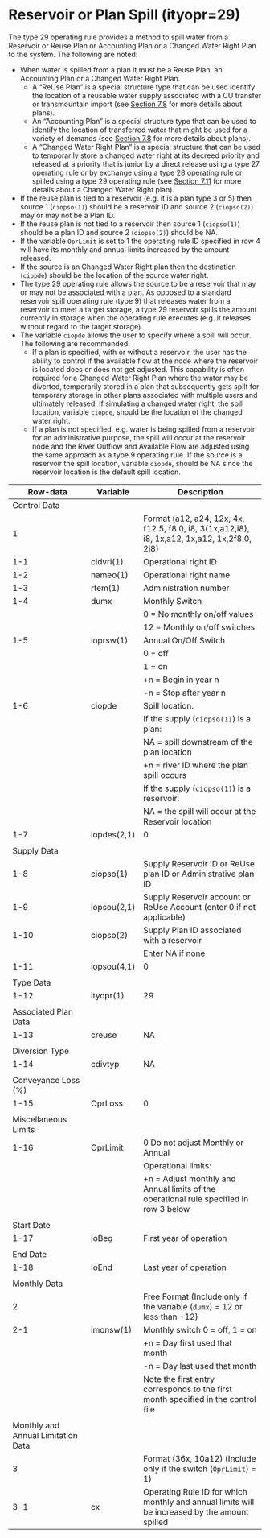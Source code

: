 # Reservoir or Plan Spill (ityopr=29) #

The type 29 operating rule provides a method to spill water from a Reservoir or Reuse Plan or Accounting Plan or a Changed Water Right Plan to the 
system. The following are noted:

* When water is spilled from a plan it must be a Reuse Plan, an Accounting Plan or a Changed Water Right Plan.  
	* A “ReUse Plan” is a special structure type that can be used identify the location of a reusable water supply associated with a CU transfer or 
transmountain import (see [Section 7.8](../StandardModelingProcedures/78.md) for more details about plans). 
	* An “Accounting Plan” is a special structure type that can be used to identify the location of transferred water that might be used for a variety 
of demands (see [Section 7.8](../StandardModelingProcedures/78.md) for more details about plans). 
	* A “Changed Water Right Plan” is a special structure that can be used to temporarily store a changed water right at its decreed priority and released 
at a priority that is junior by a direct release using a type 27 operating rule or by exchange using a type 28 operating rule or spilled using a type 29 
operating rule (see [Section 7.11](../StandardModelingProcedures/711.md) for more details about a Changed Water Right plan).  
* If the reuse plan is tied to a reservoir (e.g. it is a plan type 3 or 5) then source 1 (`ciopso(1)`) should be a reservoir ID and source 2 (`ciopso(2)`) 
may or may not be a Plan ID. 
* If the reuse plan is not tied to a reservoir then source 1 (`ciopso(1)`) should be a plan ID and source 2 (`ciopso(2)`) should be NA. 
* If the variable `OprLimit` is set to 1 the operating rule ID specified in row 4 will have its monthly and annual limits increased by the amount released.
* If the source is an Changed Water Right plan then the destination (`ciopde`) should be the location of the source water right.
* The type 29 operating rule allows the source to be a reservoir that may or may not be associated with a plan.  As opposed to a standard reservoir spill 
operating rule (type 9) that releases water from a reservoir to meet a target storage, a  type 29 reservoir spills the amount currently in storage when the 
operating rule executes (e.g. it releases without regard to the target storage).   
* The variable `ciopde` allows the user to specify where a spill will occur.  The following are recommended:
	* If a plan is specified, with or without a reservoir, the user has the ability to control if the available flow at the node where the reservoir is located 
does or does not get adjusted.  This capability is often required for a Changed Water Right Plan where the water may be diverted, temporarily stored in a plan 
that subsequently gets spilt for temporary storage in other plans associated with multiple users and ultimately released.  If simulating a changed water right, 
the spill location, variable `ciopde`, should be the location of the changed water right.
	* If a plan is not specified, e.g. water is being spilled from a reservoir for an administrative purpose, the spill will occur at the reservoir node and the 
River Outflow and Available Flow are adjusted using the same approach as a type 9 operating rule. If the source is a reservoir the spill location, variable `ciopde`, 
should be NA since the reservoir location is the default spill location. 

| Row-data							| Variable						| Description 								|				
| ------------------				| --------------------			| --------									|
| Control Data						| 								| 											|
| 1 								| 								| Format (a12, a24, 12x, 4x, f12.5, f8.0, i8, 3(1x,a12,i8), i8, 1x,a12, 1x,a12, 1x,2f8.0, 2i8)
| 1-1								| cidvri(1)						| Operational right ID
| 1-2								| nameo(1)						| Operational right name
| 1-3								| rtem(1)						| Administration number 
| 1-4								| dumx							| Monthly Switch 
| 									| 								| 0 = No monthly on/off values
| 									| 								| 12 = Monthly on/off switches
| 1-5								| ioprsw(1)						| Annual On/Off Switch 
| 									| 								| 0 = off 
| 									| 								| 1 = on
| 									| 								| +n = Begin in year n
| 									| 								| -n = Stop after year n
| 1-6								| ciopde						| Spill location.
|       							|          						| If the supply (`ciopso(1)`) is a plan:
| 									| 								| NA = spill downstream of the plan location
| 									| 								| +n = river ID where the plan spill occurs
|       							|          	 					| If the supply (`ciopso(1)`) is a reservoir:
| 									| 								| NA = the spill will occur at the Reservoir location
| 1-7								| iopdes(2,1)					| 0
| | | |
| Supply Data | | | 
| 1-8								| ciopso(1)						| Supply Reservoir ID or ReUse plan ID or Administrative plan ID
| 1-9								| iopsou(2,1)					| Supply Reservoir account or ReUse Account (enter 0 if not applicable)
| 1-10								| ciopso(2)						| Supply Plan ID associated with a reservoir
| 									| 								| Enter NA if none
| 1-11								| iopsou(4,1)					| 0
| | | |
| Type Data | | |
| 1-12								| ityopr(1)						| 29 
| | | |
| Associated Plan Data | | |
| 1-13								| creuse						| NA
| | | |
| Diversion Type | | |
| 1-14								| cdivtyp						| NA
| | | |
| Conveyance Loss (%) | | |
| 1-15								| OprLoss						| 0
| | | |
| Miscellaneous Limits | | |
| 1-16								| OprLimit						| 0 Do not adjust Monthly or Annual
| 									| 								| Operational limits:
| 									| 								| +n = Adjust monthly and Annual limits of the operational rule specified in row 3 below 
| | | |
| Start Date | | |
| 1-17								| IoBeg							| First year of operation
| | | |
| End Date | | |
| 1-18								| IoEnd							| Last year of operation
| | | |
| Monthly Data | | |
| 2 								| 								| Free Format (Include only if the variable (`dumx`) = 12 or less than -12) 
| 2-1								| imonsw(1)						| Monthly switch 0 = off, 1 = on
| 									| 								| +n = Day first used that month
| 									| 								| -n = Day last used that month
| 									| 								| Note the first entry corresponds to the first month specified in the control file
| | | |
| Monthly and Annual Limitation Data | | |
| 3 								| 								| Format (36x, 10a12) (Include only if the switch (`OprLimit`) = 1)
| 3-1								| cx 							| Operating Rule ID for which monthly and annual limits will be increased by the amount spilled
